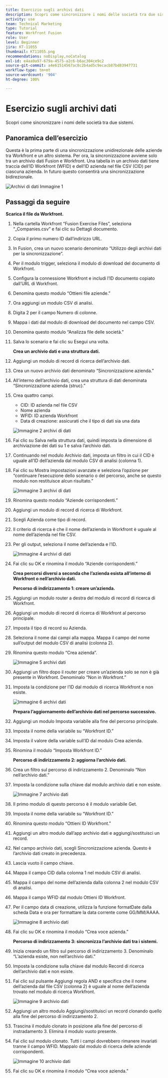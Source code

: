 ```yaml
---
title: Esercizio sugli archivi dati
description: Scopri come sincronizzare i nomi delle società tra due sistemi. Dovrebbe essere compreso tra 60 e 160 caratteri, ma è di 59 caratteri
activity: use
team: Technical Marketing
type: Tutorial
feature: Workfront Fusion
role: User
level: Beginner
jira: KT-11055
thumbnail: KT11055.png
recommendations: noDisplay,noCatalog
exl-id: e4aa9a97-679a-4575-a2c6-b6ac304ce9c2
source-git-commit: a4e61514567ac8c2b4ad5c9ecacb87bd83947731
workflow-type: tm+mt
source-wordcount: '904'
ht-degree: 100%

---
```


# Esercizio sugli archivi dati

Scopri come sincronizzare i nomi delle società tra due sistemi.

## Panoramica dell’esercizio

Questa è la prima parte di una sincronizzazione unidirezionale delle aziende tra Workfront e un altro sistema. Per ora, la sincronizzazione avviene solo tra un archivio dati Fusion e Workfront. Una tabella in un archivio dati tiene traccia dell’ID Workfront (WFID) e dell’ID azienda nel file CSV (CID) per ciascuna azienda. In futuro questo consentirà una sincronizzazione bidirezionale.

![Archivi di dati Immagine 1](../12-exercises/assets/data-stores-walkthrough-1.png)

## Passaggi da seguire

**Scarica il file da Workfront.**

1. Nella cartella Workfront “Fusion Exercise Files”, seleziona “_Companies.csv” e fai clic su Dettagli documento.
1. Copia il primo numero ID dall’indirizzo URL.
1. In Fusion, crea un nuovo scenario denominato “Utilizzo degli archivi dati per la sincronizzazione”.
1. Per il modulo trigger, seleziona il modulo di download del documento di Workfront.
1. Configura la connessione Workfront e includi l’ID documento copiato dall’URL di Workfront.
1. Denomina questo modulo “Ottieni file aziende.”
1. Ora aggiungi un modulo CSV di analisi.
1. Digita 2 per il campo Numero di colonne.
1. Mappa i dati dal modulo di download del documento nel campo CSV.
1. Denomina questo modulo “Analizza file delle società.”
1. Salva lo scenario e fai clic su Esegui una volta.

   **Crea un archivio dati e una struttura dati.**

1. Aggiungi un modulo di record di ricerca dell’archivio dati.
1. Crea un nuovo archivio dati denominato “Sincronizzazione azienda.”
1. All’interno dell’archivio dati, crea una struttura di dati denominata “Sincronizzazione azienda (struc).”
1. Crea quattro campi.

   + CID: ID azienda nel file CSV
   + Nome azienda
   + WFID: ID azienda Workfront
   + Data di creazione: assicurati che il tipo di dati sia una data

   ![Immagine 2 archivi di dati](../12-exercises/assets/data-stores-walkthrough-2.png)

1. Fai clic su Salva nella struttura dati, quindi imposta la dimensione di archiviazione dei dati su 1 e salva l’archivio dati.
1. Continuando nel modulo Archivio dati, imposta un filtro in cui il CID è uguale all’ID dell’azienda dal modulo CSV di analisi (colonna 1).
1. Fai clic su Mostra impostazioni avanzate e seleziona l’opzione per “continuare l’esecuzione dello scenario o del percorso, anche se questo modulo non restituisce alcun risultato.”

   ![Immagine 3 archivi di dati](../12-exercises/assets/data-stores-walkthrough-3.png)

1. Rinomina questo modulo “Aziende corrispondenti.”
1. Aggiungi un modulo di record di ricerca di Workfront.
1. Scegli Azienda come tipo di record.
1. Il criterio di ricerca è che il nome dell’azienda in Workfront è uguale al nome dell’azienda nel file CSV.
1. Per gli output, seleziona il nome dell’azienda e l’ID.

   ![Immagine 4 archivi di dati](../12-exercises/assets/data-stores-walkthrough-4.png)

1. Fai clic su OK e rinomina il modulo “Aziende corrispondenti.”

   **Crea percorsi diversi a seconda che l’azienda esista all’interno di Workfront o nell’archivio dati.**

   **Percorso di indirizzamento 1: creare un’azienda.**

1. Aggiungi un modulo router a destra del modulo di record di ricerca di Workfront.
1. Aggiungi un modulo di record di ricerca di Workfront al percorso principale.
1. Imposta il tipo di record su Azienda.
1. Seleziona il nome dai campi alla mappa. Mappa il campo del nome sull’output del modulo CSV di analisi (colonna 2).
1. Rinomina questo modulo “Crea azienda”.

   ![Immagine 5 archivi dati](../12-exercises/assets/data-stores-walkthrough-5.png)

1. Aggiungi un filtro dopo il router per creare un’azienda solo se non è già presente in Workfront. Denominalo “Non in Workfront.”
1. Imposta la condizione per l’ID dal modulo di ricerca Workfront e non esiste.

   ![Immagine 6 archivi dati](../12-exercises/assets/data-stores-walkthrough-6.png)

   **Prepara l’aggiornamento dell’archivio dati nel percorso successivo.**

1. Aggiungi un modulo Imposta variabile alla fine del percorso principale.
1. Imposta il nome della variabile su “Workfront ID.”
1. Imposta il valore della variable sull’ID dal modulo Crea azienda.
1. Rinomina il modulo “Imposta Workfront ID.”

   **Percorso di indirizzamento 2: aggiorna l’archivio dati.**

1. Crea un filtro sul percorso di indirizzamento 2. Denominalo “Non nell’archivio dati.”

1. Imposta la condizione sulla chiave dal modulo archivio dati e non esiste.

   ![Immagine 7 archivio dati](../12-exercises/assets/data-stores-walkthrough-7.png)

1. Il primo modulo di questo percorso è il modulo variabile Get.
1. Imposta il nome della variabile su “Workfront ID.”
1. Rinomina questo modulo “Ottieni ID Workfront.”
1. Aggiungi un altro modulo dall’app archivio dati e aggiungi/sostituisci un record.
1. Nel campo archivio dati, scegli Sincronizzazione azienda. Questo è l’archivio dati creato in precedenza.
1. Lascia vuoto il campo chiave.
1. Mappa il campo CID dalla colonna 1 nel modulo CSV di analisi.
1. Mappa il campo del nome dell’azienda dalla colonna 2 nel modulo CSV di analisi.
1. Mappa il campo WFID dal modulo Ottieni ID Workfront.
1. Per il campo data di creazione, utilizza la funzione formatDate dalla scheda Data e ora per formattare la data corrente come GG/MM/AAAA.

   ![Immagine 8 archivio dati](../12-exercises/assets/data-stores-walkthrough-8.png)

1. Fai clic su OK e rinomina il modulo “Crea voce azienda.”

   **Percorso di indirizzamento 3: sincronizza l’archivio dati tra i sistemi.**

1. Inizia creando un filtro sul percorso di indirizzamento 3. Denominalo “L’azienda esiste, non nell’archivio dati.”
1. Imposta la condizione sulla chiave dal modulo Record di ricerca dell’archivio dati e non esiste.
1. Fai clic sul pulsante Aggiungi regola AND e specifica che il nome dell’azienda dal file CSV (colonna 2) è uguale al nome dell’azienda trovato nel modulo di ricerca Workfront.

   ![Immagine 9 archivio dati](../12-exercises/assets/data-stores-walkthrough-9.png)

1. Aggiungi un altro modulo Aggiungi/sostituisci un record clonando quello alla fine del percorso di indirizzamento 2.
1. Trascina il modulo clonato in posizione alla fine del percorso di instradamento 3. Elimina il modulo vuoto presente.
1. Fai clic sul modulo clonato. Tutti i campi dovrebbero rimanere invariati tranne il campo WFID. Mappalo dal modulo di ricerca delle aziende corrispondenti.

   ![Immagine 10 archivio dati](../12-exercises/assets/data-stores-walkthrough-10.png)

1. Fai clic su OK e rinomina il modulo “Crea voce azienda.”
